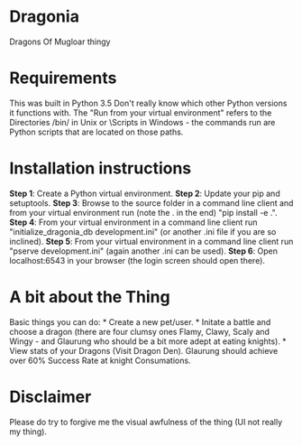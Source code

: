 # Dragonia
Dragons Of Mugloar thingy
<h1>Requirements</h1>
This was built in Python 3.5 Don't really know which other Python versions it functions with. The "Run from your virtual environment" refers to the Directories <PythonEnv>/bin/ in Unix or <PytonEnv>\Scripts in Windows - the commands run are Python scripts that are located on those paths.
<h1>Installation instructions</h1>
<b>Step 1</b>: Create a Python virtual environment.  
<b>Step 2</b>: Update your pip and setuptools.  
<b>Step 3</b>: Browse to the source folder in a command line client and from your virtual environment run (note the . in the end) "pip install -e .".  
<b>Step 4</b>: From your virtual environment in a command line client run "initialize_dragonia_db development.ini" (or another .ini file if you are so inclined).  
<b>Step 5</b>: From your virtual environment in a command line client run "pserve development.ini" (again another .ini can be used).  
<b>Step 6</b>: Open localhost:6543 in your browser (the login screen should open there).
<h1>A bit about the Thing</h1>
Basic things you can do:  
* Create a new pet/user.
* Initate a battle and choose a dragon (there are four clumsy ones Flamy, Clawy, Scaly and Wingy - and Glaurung who should be a bit more adept at eating knights).
* View stats of your Dragons (Visit Dragon Den). Glaurung should achieve over 60% Success Rate at knight Consumations.  
<h1>Disclaimer</h1>
Please do try to forgive me the visual awfulness of the thing (UI not really my thing).

